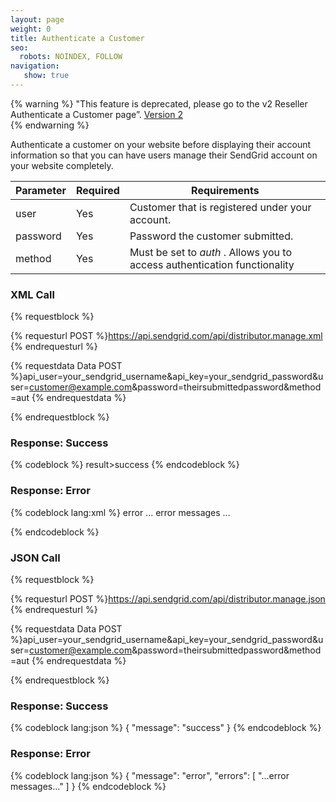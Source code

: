 ```yaml
---
layout: page
weight: 0
title: Authenticate a Customer
seo:
  robots: NOINDEX, FOLLOW
navigation:
   show: true
---
```


{% warning %}
"This feature is deprecated, please go to the v2 Reseller Authenticate a Customer page”. [Version 2]({{root_url}}/API_Reference/Reseller_API/authenticate_a_customer.html)  
{% endwarning %}



Authenticate a customer on your website before displaying their account information so that you can have users manage their SendGrid account on your website completely.

<table class="table table-bordered table-striped">
   <thead>
      <tr>
         <th>Parameter</th>
         <th>Required</th>
         <th>Requirements</th>
      </tr>
   </thead>
   <tbody>
      <tr>
         <td>user</td>
         <td>Yes</td>
         <td>Customer that is registered under your account.</td>
      </tr>
      <tr>
         <td>password</td>
         <td>Yes</td>
         <td>Password the customer submitted.</td>
      </tr>
      <tr>
         <td>method</td>
         <td>Yes</td>
         <td>
            Must be set to
            <em>auth</em>
            . Allows you to access authentication functionality
         </td>
      </tr>
   </tbody>
</table>

### XML Call

{% requestblock %}

  {% requesturl POST %}https://api.sendgrid.com/api/distributor.manage.xml
  {% endrequesturl %}

  {% requestdata Data POST %}api_user=your_sendgrid_username&api_key=your_sendgrid_password&user=customer@example.com&password=theirsubmittedpassword&method=aut
  {% endrequestdata %}

{% endrequestblock %}

### Response: Success

{% codeblock %}
result><message>success</message></result>
{% endcodeblock %}
<h3>Response: Error</h3>
{% codeblock lang:xml %}
<?xml version="1.0" encoding="ISO-8859-1"?>

<result>
   <message>error</message>
   <errors>
      <error>... error messages ...</error>
   </errors>
</result>

{% endcodeblock %}

### JSON Call

{% requestblock %}

  {% requesturl POST %}https://api.sendgrid.com/api/distributor.manage.json
  {% endrequesturl %}

  {% requestdata Data POST %}api_user=your_sendgrid_username&api_key=your_sendgrid_password&user=customer@example.com&password=theirsubmittedpassword&method=aut
  {% endrequestdata %}

{% endrequestblock %}

### Response: Success

{% codeblock lang:json %}
{
  "message": "success"
}
{% endcodeblock %}

### Response: Error

{% codeblock lang:json %}
{
  "message": "error",
  "errors": [
    "...error messages..."
  ]
}
{% endcodeblock %}
